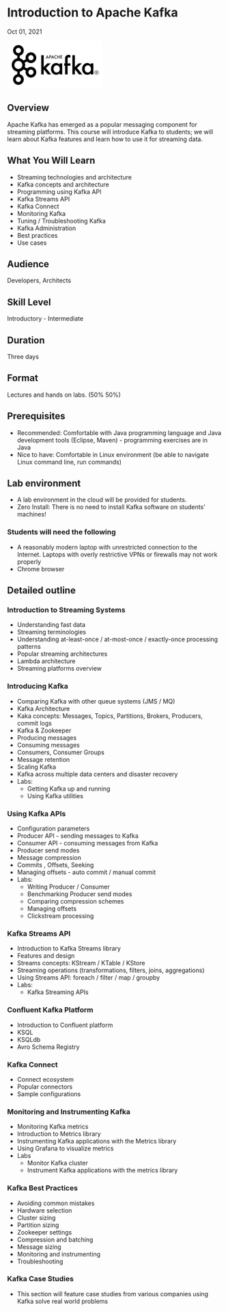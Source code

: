 # Introduction to Apache Kafka

Oct 01, 2021

![](../assets/images/logos/kafka-logo-2.png)

## Overview

Apache Kafka has emerged as a popular messaging component for streaming platforms. This course will introduce Kafka to students; we will learn about Kafka features and learn how to use it for streaming data.

## What You Will Learn

* Streaming technologies and architecture
* Kafka concepts and architecture
* Programming using Kafka API
* Kafka Streams API
* Kafka Connect
* Monitoring Kafka
* Tuning / Troubleshooting Kafka
* Kafka Administration
* Best practices
* Use cases

## Audience

Developers, Architects

## Skill Level

Introductory - Intermediate

## Duration

Three days

## Format

Lectures and hands on labs. (50%   50%)

## Prerequisites

* Recommended: Comfortable with Java programming language and Java development tools (Eclipse, Maven)  -  programming exercises are in Java
* Nice to have: Comfortable in Linux environment (be able to navigate Linux command line, run commands)

## Lab environment

* A lab environment in the cloud will be provided for students.
* Zero Install: There is no need to install Kafka software on students' machines!

### Students will need the following

* A reasonably modern laptop with unrestricted connection to the Internet.  Laptops with overly restrictive VPNs or firewalls may not work properly
* Chrome browser

## Detailed outline

### Introduction to Streaming Systems

* Understanding fast data
* Streaming terminologies
* Understanding at-least-once / at-most-once / exactly-once processing patterns
* Popular streaming architectures
* Lambda architecture
* Streaming platforms overview

### Introducing Kafka

* Comparing Kafka with other queue systems (JMS / MQ)
* Kafka Architecture
* Kaka concepts: Messages, Topics, Partitions, Brokers, Producers, commit logs
* Kafka & Zookeeper
* Producing messages
* Consuming messages
* Consumers, Consumer Groups
* Message retention
* Scaling Kafka
* Kafka across multiple data centers and disaster recovery
* Labs:
  - Getting Kafka up and running
  - Using Kafka utilities

### Using Kafka APIs

* Configuration parameters
* Producer API - sending messages to Kafka
* Consumer API - consuming messages from Kafka
* Producer send modes
* Message compression
* Commits , Offsets, Seeking
* Managing offsets - auto commit / manual commit
* Labs:
  - Writing Producer / Consumer
  - Benchmarking Producer send modes
  - Comparing compression schemes
  - Managing offsets
  - Clickstream processing

### Kafka Streams API

* Introduction to Kafka Streams library
* Features and design
* Streams concepts: KStream / KTable / KStore
* Streaming operations (transformations, filters, joins, aggregations)
* Using Streams API: foreach / filter / map / groupby
* Labs:
  - Kafka Streaming APIs

### Confluent Kafka Platform

* Introduction to Confluent  platform
* KSQL
* KSQLdb
* Avro Schema Registry

### Kafka Connect

* Connect ecosystem
* Popular connectors
* Sample configurations

### Monitoring and Instrumenting Kafka

* Monitoring Kafka metrics
* Introduction to Metrics library
* Instrumenting Kafka applications with the Metrics library
* Using Grafana to visualize metrics
* Labs
    - Monitor Kafka cluster
    - Instrument Kafka applications with the metrics library

### Kafka Best Practices

* Avoiding common mistakes
* Hardware selection
* Cluster sizing
* Partition sizing
* Zookeeper settings
* Compression and batching
* Message sizing
* Monitoring and instrumenting
* Troubleshooting

### Kafka Case Studies

* This section will feature case studies from various companies using Kafka solve real world problems
